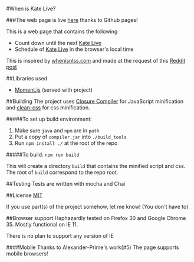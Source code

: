 #When is Kate Live?

###The web page is live [here][live page] thanks to Github pages!

This is a web page that contains the following
 - Count down until the next [Kate Live]
 - Schedule of [Kate Live] in the browser's local time

This is inspired by [whenisnlss.com](http://whenisnlss.com/) and made at the request of this [Reddit post]

##Libraries used
 - [Moment.js]() (served with project)

##Building
The project uses [Closure Compiler] for JavaScript minification and [clean-css] for css minification.

#####To set up build environment:
1. Make sure `java` and `npm` are in `path`
2. Put a copy of `compiler.jar` into `./build_tools`
3. Run `npm install ./` at the root of the repo

#####To build:
`npm run build`

This will create a directory `build` that contains the minified script and css. The root of `build` correspond to the
repo root.

##Testing
Tests are written with mocha and Chai

##License
[MIT](LICENSE.txt)

If you use part(s) of the project somehow, let me know! (You don't have to)

##Browser support
Haphazardly tested on Firefox 30 and Google Chrome 35. Mostly functional on IE 11.

There is no plan to support any version of IE

####Mobile
Thanks to Alexander-Prime's work(#5) The page supports mobile browsers!

[Reddit post]: http://www.reddit.com/r/KateArmy/comments/2a8gna/can_we_get_something_like_whenisnlsscom/
[live page]: http://xrxr.github.io/WhenIsKateLive/
[Kate Live]: http://www.twitch.tv/lovelymomo
[Closure Compiler]: https://developers.google.com/closure/compiler/
[clean-css]: https://www.npmjs.org/package/clean-css
[Moment.js]: http://momentjs.com/